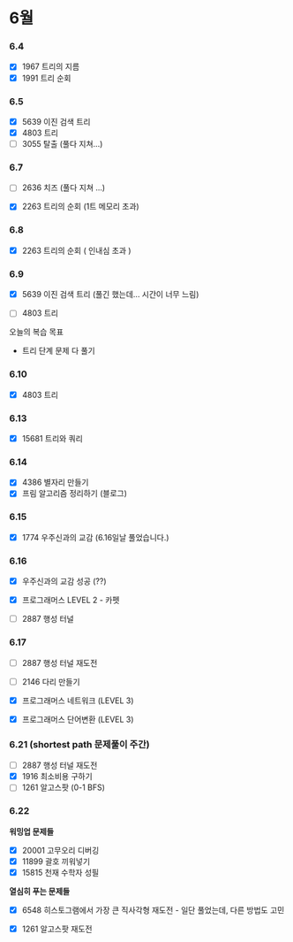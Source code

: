 # 6월

### 6.4
- [x] 1967 트리의 지름
- [x] 1991 트리 순회
### 6.5

- [x] 5639 이진 검색 트리
- [x] 4803 트리
- [ ] 3055 탈출 (풀다 지쳐...)

### 6.7
- [ ] 2636 치즈 (풀다 지쳐 ...)
- [x] 2263 트리의 순회 (1트 메모리 초과)



### 6.8
- [x] 2263 트리의 순회 ( 인내심 초과 )


### 6.9
- [x] 5639 이진 검색 트리 (풀긴 했는데... 시간이 너무 느림)
- [ ] 4803 트리


오늘의 복습 목표
- 트리 단계 문제 다 풀기

### 6.10
 - [x] 4803 트리
 
### 6.13
- [x] 15681 트리와 쿼리

### 6.14
- [x] 4386 별자리 만들기
- [x] 프림 알고리즘 정리하기 (블로그)

### 6.15
- [x] 1774 우주신과의 교감 (6.16일날 풀었습니다.)

### 6.16
- [x] 우주신과의 교감 성공 (??)
- [x] 프로그래머스 LEVEL 2 - 카펫
- [ ] 2887 행성 터널

 
### 6.17
- [ ] 2887 행성 터널 재도전
- [ ] 2146 다리 만들기
- [x] 프로그래머스 네트워크 (LEVEL 3)
- [x] 프로그래머스 단어변환 (LEVEL 3)


### 6.21 (shortest path 문제풀이 주간)

- [ ] 2887 행성 터널 재도전
- [x] 1916 최소비용 구하기
- [ ] 1261 알고스팟 (0-1 BFS)

### 6.22

**워밍업 문제들** 
- [x] 20001 고무오리 디버깅
- [x] 11899 괄호 끼워넣기
- [x] 15815 천재 수학자 성필

**열심히 푸는 문제들**
- [x] 6548 히스토그램에서 가장 큰 직사각형 재도전 - 일단 풀었는데, 다른 방법도 고민
- [x] 1261 알고스팟 재도전


